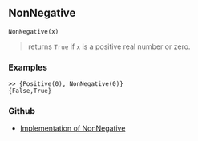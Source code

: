 ## NonNegative

```
NonNegative(x)  
```

> returns `True` if `x` is a positive real number or zero.
	
### Examples
 
```
>> {Positive(0), NonNegative(0)}
{False,True}
```

### Github

* [Implementation of NonNegative](https://github.com/axkr/symja_android_library/blob/master/symja_android_library/matheclipse-core/src/main/java/org/matheclipse/core/builtin/BooleanFunctions.java#L3098) 
